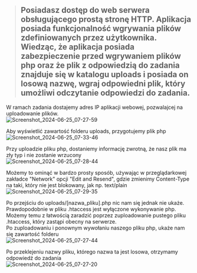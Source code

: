 > ## Posiadasz dostęp do web serwera obsługującego prostą stronę HTTP. Aplikacja posiada funkcjonalność wgrywania plików zdefiniowanych przez użytkownika. Wiedząc, że aplikacja posiada zabezpieczenie przed wgrywaniem plików php oraz że plik z odpowiedzią do zadania znajduje się w katalogu uploads i posiada on losową nazwę, wgraj odpowiedni plik, który umożliwi odczytanie odpowiedzi do zadania.  

W ramach zadania dostajemy adres IP aplikacji webowej, pozwalajcej na uploadowanie plików.  
![Screenshot_2024-06-25_07-27-59](https://github.com/s24306/Cyberskiller/assets/91730770/ac629eaf-6842-4f62-94e3-050ee7b8af89)  

Aby wyświetlić zawartość folderu uploads, przygotujemy plik php  
![Screenshot_2024-06-25_07-33-46](https://github.com/s24306/Cyberskiller/assets/91730770/72ab8eaa-a49c-4626-8975-48d42b91f702)  

Przy uploadzie pliku php, dostaniemy informację zwrotną, że nasz plik ma zły typ i nie zostanie wrzucony  
![Screenshot_2024-06-25_07-28-44](https://github.com/s24306/Cyberskiller/assets/91730770/fadc6e1b-4990-4cef-8507-fe1268344532)

Możemy to ominąć w bardzo prosty sposób, używając w przeglądarkowej zakładce "Network" opcji "Edit and Resend", gdzie zmienimy Content-Type na taki, który nie jest blokowany, jak np. text/plain  
![Screenshot_2024-06-25_07-29-35](https://github.com/s24306/Cyberskiller/assets/91730770/78f55812-dbbb-4815-a39b-d56985b90134)  

Po przejściu do uploads/[nazwa_pliku].php nic nam się jednak nie ukaże. Prawdopodobnie w pliku .htaccess jest wyłączone wykonywanie php.  
Możemy temu z łatwością zaradzić poprzez zuploadowanie pustego pliku .htaccess, który zastąpi obecny na serwerze.  
Po zuploadowaniu i ponownym wywołaniu naszego pliku php, ukaże nam się zawartość folderu  
![Screenshot_2024-06-25_07-27-44](https://github.com/s24306/Cyberskiller/assets/91730770/e4f62330-5f82-4ebd-9cd4-e5e579dba45a)  

Po przeklejeniu nazwy pliku, którego nazwa ta jest losowa, otrzymamy odpowiedź do zadania  
![Screenshot_2024-06-25_07-27-20](https://github.com/s24306/Cyberskiller/assets/91730770/86d327dd-bdae-48a0-b137-99a3d8dd9cb0)  
